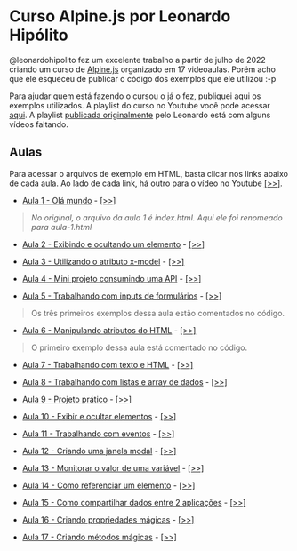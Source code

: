 # Curso Alpine.js por Leonardo Hipólito

@leonardohipolito fez um excelente trabalho a partir de julho de 2022 criando um curso de [Alpine.js](https://alpinejs.dev/) organizado em 17 videoaulas. Porém acho que ele esqueceu de publicar o código dos exemplos que ele utilizou :-p

Para ajudar quem está fazendo o cursou o já o fez, publiquei aqui os exemplos utilizados. A playlist do curso no Youtube você pode acessar [aqui](https://www.youtube.com/playlist?list=PL3hv-2d0ZailHuwuS4a-Ym_Blxf8-Lrud). A playlist [publicada originalmente](https://www.youtube.com/playlist?list=PLchPL6pwIL69A7Tgb6lKEBpoCr3khsP7Y) pelo Leonardo está com alguns vídeos faltando.


## Aulas

Para acessar o arquivos de exemplo em HTML, basta clicar nos links abaixo de cada aula. Ao lado de cada link, há outro para o vídeo no Youtube [[>>]](#).

- [Aula 1 - Olá mundo](aula-1.html) - [[>>]](https://www.youtube.com/watch?v=rT3MAmX-jxI)

> _No original, o arquivo da aula 1 é index.html. Aqui ele foi renomeado para aula-1.html_

- [Aula 2 - Exibindo e ocultando um elemento](aula-2.html) - [[>>]](https://www.youtube.com/watch?v=dL3X0squbIc)

- [Aula 3 - Utilizando o atributo x-model](aula-3.html) - [[>>]](https://www.youtube.com/watch?v=iW2skUg8m4o)

- [Aula 4 - Mini projeto consumindo uma API](aula-4.html) - [[>>]](https://www.youtube.com/watch?v=M9mt5B_1lEU)

- [Aula 5 - Trabalhando com inputs de formulários](aula-5.html) - [[>>]](https://www.youtube.com/watch?v=0AO6w1ub5R4)
> Os três primeiros exemplos dessa aula estão comentados no código.

- [Aula 6 - Manipulando atributos do HTML](aula-6.html) - [[>>]](https://www.youtube.com/watch?v=EDMTogCUg40)
> O primeiro exemplo dessa aula está comentado no código.

- [Aula 7 - Trabalhando com texto e HTML](aula-7.html) - [[>>]](https://www.youtube.com/watch?v=YOMPO4ZTbrk)

- [Aula 8 - Trabalhando com listas e array de dados](aula-8.html) - [[>>]](https://www.youtube.com/watch?v=42tMuxyB0s0)

- [Aula 9 - Projeto prático](aula-9.html) - [[>>]](https://www.youtube.com/watch?v=lhX6XeGBjJ8)

- [Aula 10 - Exibir e ocultar elementos](aula-10.html) - [[>>]](https://www.youtube.com/watch?v=isVJ58YwHUQ)

- [Aula 11 - Trabalhando com eventos](aula-11.html) - [[>>]](https://www.youtube.com/watch?v=OF_nN9sx2eA&t=19s)

- [Aula 12 - Criando uma janela modal](aula-12.html) - [[>>]](https://www.youtube.com/watch?v=GRwiz2ApaEk)

- [Aula 13 - Monitorar o valor de uma variável](aula-13.html) - [[>>]](https://www.youtube.com/watch?v=DT7oUBOT04E)

- [Aula 14 - Como referenciar um elemento](aula-14.html) - [[>>]](https://www.youtube.com/watch?v=2SsPFfcuCAQ)

- [Aula 15 - Como compartilhar dados entre 2 aplicações](aula-15.html) - 
[[>>]](https://www.youtube.com/watch?v=B-jdQ_MtFdg)

- [Aula 16 - Criando propriedades mágicas](aula-16.html) - [[>>]](https://www.youtube.com/watch?v=UmYG5IiCFzY)

- [Aula 17 - Criando métodos mágicas](aula-17.html) - [[>>]](https://www.youtube.com/watch?v=KYcAc81_Rgs)